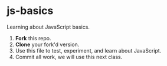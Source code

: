 js-basics
=========

Learning about JavaScript basics.

1. **Fork** this repo. 
2. **Clone** your fork'd version.
3. Use this file to test, experiment, and learn about JavaScript.
4. Commit all work, we will use this next class.
